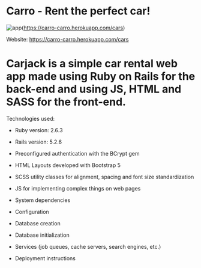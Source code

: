 # Carro - Rent the perfect car!

![app](thumbnail.png)(https://carro-carro.herokuapp.com/cars)

Website: https://carro-carro.herokuapp.com/cars

# Carjack is a simple car rental web app made using Ruby on Rails for the back-end and using JS, HTML and SASS for the front-end.

Technologies used:

- Ruby version: 2.6.3
- Rails version: 5.2.6
- Preconfigured authentication with the BCrypt gem
- HTML Layouts developed with Bootstrap 5
- SCSS utility classes for alignment, spacing and font size standardization
- JS for implementing complex things on web pages

- System dependencies

- Configuration

- Database creation

- Database initialization

- Services (job queues, cache servers, search engines, etc.)

- Deployment instructions
